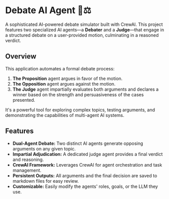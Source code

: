 # Debate AI Agent 🤖⚖️

A sophisticated AI-powered debate simulator built with CrewAI. This project features two specialized AI agents—a **Debater** and a **Judge**—that engage in a structured debate on a user-provided motion, culminating in a reasoned verdict.

## Overview

This application automates a formal debate process:
1. **The Proposition** agent argues in favor of the motion.
2. **The Opposition** agent argues against the motion.
3. **The Judge** agent impartially evaluates both arguments and declares a winner based on the strength and persuasiveness of the cases presented.

It's a powerful tool for exploring complex topics, testing arguments, and demonstrating the capabilities of multi-agent AI systems.

## Features

- **Dual-Agent Debate:** Two distinct AI agents generate opposing arguments on any given topic.
- **Impartial Adjudication:** A dedicated judge agent provides a final verdict and reasoning.
- **CrewAI Framework:** Leverages CrewAI for agent orchestration and task management.
- **Persistent Outputs:** All arguments and the final decision are saved to markdown files for easy review.
- **Customizable:** Easily modify the agents' roles, goals, or the LLM they use.

